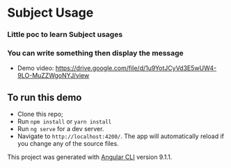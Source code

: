 # Subject Usage
### Little poc to learn Subject usages 
### You can write something then display the message

- Demo video: https://drive.google.com/file/d/1u9YotJCyVd3E5wUW4-9LO-MuZZWgoNYJ/view 

## To run this demo
- Clone this repo;
- Run `npm install` or `yarn install`
- Run `ng serve` for a dev server. 
- Navigate to `http://localhost:4200/`. The app will automatically reload if you change any of the source files.

This project was generated with [Angular CLI](https://github.com/angular/angular-cli) version 9.1.1.